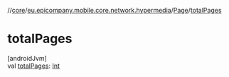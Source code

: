 //[core](../../../index.md)/[eu.epicompany.mobile.core.network.hypermedia](../index.md)/[Page](index.md)/[totalPages](total-pages.md)

# totalPages

[androidJvm]\
val [totalPages](total-pages.md): [Int](https://kotlinlang.org/api/latest/jvm/stdlib/kotlin/-int/index.html)
